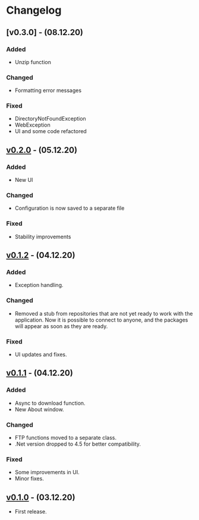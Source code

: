 # Changelog

## [v0.3.0] - (08.12.20)

### Added

 - Unzip function

### Changed

 - Formatting error messages

### Fixed

 -  DirectoryNotFoundException
 - WebException
 - UI and some code refactored

## [v0.2.0] - (05.12.20)

### Added

 - New UI

### Changed

 - Configuration is now saved to a separate file

### Fixed

 - Stability improvements

## [v0.1.2] - (04.12.20)

### Added

 - Exception handling.

### Changed

 - Removed a stub from repositories that are not yet ready to work with the application. Now it is possible to connect to anyone, and the packages will appear as soon as they are ready.

### Fixed

 - UI updates and fixes.

## [v0.1.1] - (04.12.20)

### Added

 - Async to download function.
 - New About window.

### Changed

 - FTP functions moved to a separate class.
 - .Net version dropped to 4.5 for better compatibility.

### Fixed

 - Some improvements in UI.
 - Minor fixes.

## [v0.1.0] - (03.12.20)

 - First release.
 
[v0.2.0]: https://github.com/Limows/LimFTPClient/releases/tag/v0.2
[v0.1.2]: https://github.com/Limows/LimFTPClient/releases/tag/v0.1.2
[v0.1.1]: https://github.com/Limows/LimFTPClient/releases/tag/v0.1.1
[v0.1.0]: https://github.com/Limows/LimFTPClient/releases/tag/0.1